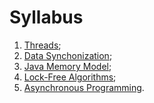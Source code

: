# Syllabus

1. [Threads](1-threads.md);
2. [Data Synchonization](2-data-synchronization.md);
3. [Java Memory Model](3-java-memory-model.md);
4. [Lock-Free Algorithms](4-lock-free-algorithms.md);
5. [Asynchronous Programming](5-asynchronous-programming.md).